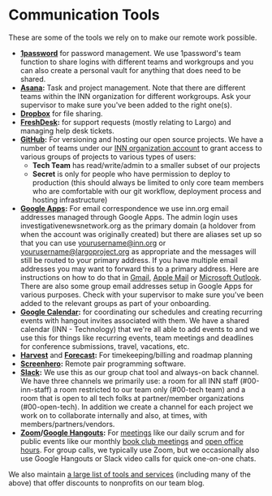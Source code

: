 # Communication Tools

These are some of the tools we rely on to make our remote work possible.

- **[1password](https://agilebits.com/onepassword)** for password management. We use 1password's team function to share logins with different teams and workgroups and you can also create a personal vault for anything that does need to be shared.
- **[Asana](https://app.asana.com/):** Task and project management. Note that there are different teams within the INN organization for different workgroups. Ask your supervisor to make sure you've been added to the right one(s).
- **[Dropbox](http://dropbox.com)** for file sharing.
- **[FreshDesk](https://freshdesk.com/):** for support requests (mostly relating to Largo) and managing help desk tickets.
- **[GitHub](http://www.github.com):** For versioning and hosting our open source projects. We have a number of teams under our [INN organization account](http://github.com/inn) to grant access to various groups of projects to various types of users: 
	- **Tech Team** has read/write/admin to a smaller subset of our projects
	- **Secret** is only for people who have permission to deploy to production (this should always be limited to only core team members who are comfortable with our git workflow, deployment process and hosting infrastructure)
- **[Google Apps](https://gsuite.google.com/):** For email correspondence we use inn.org email addresses managed through Google Apps. The admin login uses investigativenewsnetwork.org as the primary domain (a holdover from when the account was originally created) but there are aliases set up so that you can use yourusername@inn.org or yourusername@largoproject.org as appropriate and the messages will still be routed to your primary address. If you have multiple email addresses you may want to forward this to a primary address. Here are instructions on how to do that in [Gmail](https://support.google.com/mail/answer/10957?hl=en), [Apple Mail](https://support.apple.com/kb/PH2642?locale=en_US) or [Microsoft Outlook](https://support.office.com/en-ca/article/Automatically-forward-my-messages-to-another-e-mail-account-9f124e4a-749e-4288-a266-2d009686b403). There are also some group email addresses setup in Google Apps for various purposes. Check with your supervisor to make sure you've been added to the relevant groups as part of your onboarding.
- **[Google Calendar](https://www.google.com/calendar/):** for coordinating our schedules and creating recurring events with hangout invites associated with them. We have a shared calendar (INN - Technology) that we're all able to add events to and we use this for things like recurring events, team meetings and deadlines for conference submissions, travel, vacations, etc.
- **[Harvest](https://innnerds.harvestapp.com/)** and **[Forecast](https://forecastapp.com):** For timekeeping/billing and roadmap planning
- **[Screenhero](https://screenhero.com/):** Remote pair programming software.
- **[Slack](https://slack.com/):** We use this as our group chat tool and always-on back channel. We have three channels we primarily use: a room for all INN staff (#00-inn-staff) a room restricted to our team only (#00-tech team) and a room that is open to all tech folks at partner/member organizations (#00-open-tech). In addition we create a channel for each project we work on to collaborate internally and also, at times, with members/partners/vendors.
- **[Zoom](https://zoom.us/signup)/[Google Hangouts](https://plus.google.com/hangouts):** For [meetings](meetings.md) like our daily scrum and for public events like our monthly [book club meetings](/projects/book-club/) and [open office hours](/projects/office-hours/). For group calls, we typically use Zoom, but we occasionally also use Google Hangouts or Slack video calls for quick one-on-one chats.

We also maintain [a large list of tools and services](http://nerds.inn.org/discounts/) (including many of the above) that offer discounts to nonprofits on our team blog.
